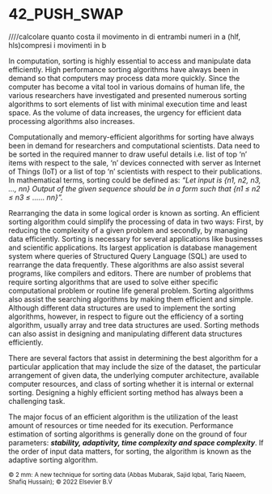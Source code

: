 # 42_PUSH_SWAP

////calcolare quanto costa il movimento in di entrambi numeri in a (hlf, hls)compresi i  movimenti in b

In computation, sorting is highly essential to access and manipulate data efficiently. 
High performance sorting algorithms have always been in demand so that computers may
process data more quickly. Since the computer has become a vital tool in various domains
of human life, the various researchers have investigated and presented numerous sorting
algorithms to sort elements of list with minimal execution time and least space. As
the volume of data increases, the urgency for efficient data processing algorithms also
increases. 

Computationally and memory-efficient algorithms for sorting have always been in demand for 
researchers and computational scientists. Data need to be sorted in the required manner to 
draw useful details i.e. list of top ‘n’ items with respect to the sale, ‘n’ devices 
connected with server as Internet of Things (IoT) or a list of top ‘n’ scientists with respect 
to their publications. In mathematical terms, sorting could be defined as: 
*“Let input is {n1, n2, n3, ..., nn} Output of the given sequence should be in a form such that 
{n1 ≤ n2 ≤ n3 ≤ ...... nn}”.* 

Rearranging the data in some logical order is known as sorting. An efficient sorting algorithm 
could simplify the processing of data in two ways: 
First, by reducing the complexity of a given problem and secondly, by managing data efficiently. 
Sorting is necessary for several applications like businesses and scientific applications. 
Its largest application is database management system where queries of Structured Query
Language (SQL) are used to rearrange the data frequently. These algorithms are also assist several
programs, like compilers and editors. There are number of problems that require sorting algorithms 
that are used to solve either specific computational problem or routine life general problem. 
Sorting algorithms also assist the searching algorithms by making them efficient and simple. 
Although different data structures are used to implement the sorting algorithms, however, 
in respect to figure out the efficiency of a sorting algorithm, usually array and tree data 
structures are used. 
Sorting methods can also assist in designing and manipulating different data structures efficiently.

There are several factors that assist in determining the best algorithm for a particular application 
that may include the size of the dataset, the particular arrangement of given data, the underlying 
computer architecture, available computer resources, and class of sorting whether it is internal or 
external sorting. Designing a highly efficient sorting method has always been a challenging task.
 
The major focus of an efficient algorithm is the utilization of the least amount of resources or time 
needed for its execution. Performance estimation of sorting algorithms is generally done on the ground 
of four parameters: ***stability, adaptivity, time complexity and space complexity***. If the order of 
input data matters, for sorting, the algorithm is known as the adaptive sorting algorithm.

<sub> 
© 2 mm: A new technique for sorting data (Abbas Mubarak, Sajid Iqbal, Tariq Naeem, Shafiq Hussain);
© 2022 Elsevier B.V
</sub>
